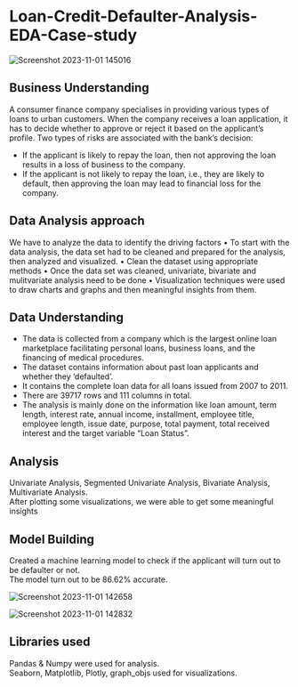 # Loan-Credit-Defaulter-Analysis-EDA-Case-study
![Screenshot 2023-11-01 145016](https://github.com/salonimeshram13/Loan-Credit-Defaulter-Analysis-EDA-Case-study/assets/136232688/32b38f69-2955-46ee-9fda-06059f5c8e35)

## Business Understanding
A consumer finance company specialises in providing various types of loans to urban customers. When the company receives a loan application, it has to decide whether to approve or reject it based on the applicant’s profile. Two types of risks are associated with the bank’s decision:
- If the applicant is likely to repay the loan, then not approving the loan results in a loss of business to the company.
- If the applicant is not likely to repay the loan, i.e., they are likely to default, then approving the loan may lead to financial loss for the company.

## Data Analysis approach
We have to analyze the data to identify the driving factors • To start with the data analysis, the data set had to be cleaned and prepared for the analysis, then analyzed and visualized. • Clean the dataset using appropriate methods • Once the data set was cleaned, univariate, bivariate and mulitvariate analysis need to be done • Visualization techniques were used to draw charts and graphs and then meaningful insights from them.

## Data Understanding
- The data is collected from a company which is the largest online loan marketplace facilitating personal loans, business loans, and the financing of medical procedures. 
- The dataset contains information about past loan applicants and whether they ‘defaulted’.  
- It contains the complete loan data for all loans issued from 2007 to 2011.
- There are 39717 rows and 111 columns in total.
- The analysis is mainly done on the information like loan amount, term length, interest rate, annual income, installment, employee title, employee length, issue date, purpose, total payment, total received interest and the target variable “Loan Status”.

## Analysis
Univariate Analysis, Segmented Univariate Analysis, Bivariate Analysis, Multivariate Analysis. <br>
After plotting some visualizations, we were able to get some meaningful insights

## Model Building
Created a machine learning model to check if the applicant will turn out to be defaulter or not.<br> 
The model turn out to be 86.62% accurate.


![Screenshot 2023-11-01 142658](https://github.com/salonimeshram13/Loan-Credit-Defaulter-Analysis-EDA-Case-study/assets/136232688/e43b519d-590e-4f8f-8f12-bc958965e102)



![Screenshot 2023-11-01 142832](https://github.com/salonimeshram13/Loan-Credit-Defaulter-Analysis-EDA-Case-study/assets/136232688/e016dedb-84d3-42c5-adce-518baf467d48)

## Libraries used
Pandas & Numpy were used for analysis.<br>
Seaborn, Matplotlib, Plotly, graph_objs used for visualizations.<br>
